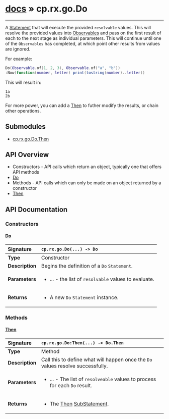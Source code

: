 # [docs](index.md) » cp.rx.go.Do
---

A [Statement](cp.rx.go.Statement.md) that will execute the provided `resolvable` values.
This will resolve the provided values into [Observables](cp.rx.Observable.md) and pass on the
first result of each to the next stage as individual parameters.
This will continue until one of the `Observables` has completed, at which
point other results from values are ignored.

For example:

```lua
Do(Observable.of(1, 2, 3), Observable.of("a", "b"))
:Now(function(number, letter) print(tostring(number)..letter))
```

This will result in:

```
1a
2b
```

For more power, you can add a [Then](#Then) to futher modify the results, or chain other operations.

## Submodules
 * [cp.rx.go.Do.Then](cp.rx.go.Do.Then.md)

## API Overview
* Constructors - API calls which return an object, typically one that offers API methods
 * [Do](#do)
* Methods - API calls which can only be made on an object returned by a constructor
 * [Then](#then)

## API Documentation

### Constructors

#### [Do](#do)
| <span style="float: left;">**Signature**</span> | <span style="float: left;">`cp.rx.go.Do(...) -> Do` </span>                                                          |
| -----------------------------------------------------|---------------------------------------------------------------------------------------------------------|
| **Type**                                             | Constructor |
| **Description**                                      | Begins the definition of a `Do` `Statement`. |
| **Parameters**                                       | <ul><li>...      - the list of <code>resolvable</code> values to evaluate.</li></ul> |
| **Returns**                                          | <ul><li>A new <code>Do</code> <code>Statement</code> instance.</li></ul> |

### Methods

#### [Then](#then)
| <span style="float: left;">**Signature**</span> | <span style="float: left;">`cp.rx.go.Do:Then(...) -> Do.Then` </span>                                                          |
| -----------------------------------------------------|---------------------------------------------------------------------------------------------------------|
| **Type**                                             | Method |
| **Description**                                      | Call this to define what will happen once the `Do` values resolve successfully. |
| **Parameters**                                       | <ul><li>...  - The list of <code>resolveable</code> values to process for each <code>Do</code> result.</li></ul> |
| **Returns**                                          | <ul><li>The <a href="cp.rx.go.Do.Then.md">Then</a> <a href="cp.rx.go.SubStatement.md">SubStatement</a>.</li></ul> |

